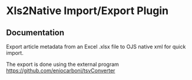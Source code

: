 # Xls2Native Import/Export Plugin

## Documentation

Export article metadata from an Excel .xlsx file to OJS native xml for quick import.

The export is done using the external program https://github.com/eniocarboni/tsvConverter
